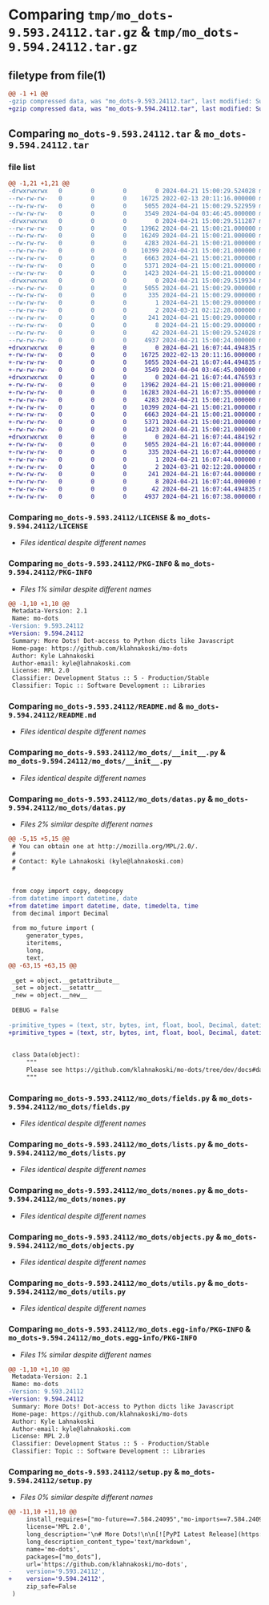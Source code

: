 # Comparing `tmp/mo_dots-9.593.24112.tar.gz` & `tmp/mo_dots-9.594.24112.tar.gz`

## filetype from file(1)

```diff
@@ -1 +1 @@
-gzip compressed data, was "mo_dots-9.593.24112.tar", last modified: Sun Apr 21 15:00:29 2024, max compression
+gzip compressed data, was "mo_dots-9.594.24112.tar", last modified: Sun Apr 21 16:07:44 2024, max compression
```

## Comparing `mo_dots-9.593.24112.tar` & `mo_dots-9.594.24112.tar`

### file list

```diff
@@ -1,21 +1,21 @@
-drwxrwxrwx   0        0        0        0 2024-04-21 15:00:29.524028 mo_dots-9.593.24112/
--rw-rw-rw-   0        0        0    16725 2022-02-13 20:11:16.000000 mo_dots-9.593.24112/LICENSE
--rw-rw-rw-   0        0        0     5055 2024-04-21 15:00:29.522959 mo_dots-9.593.24112/PKG-INFO
--rw-rw-rw-   0        0        0     3549 2024-04-04 03:46:45.000000 mo_dots-9.593.24112/README.md
-drwxrwxrwx   0        0        0        0 2024-04-21 15:00:29.511287 mo_dots-9.593.24112/mo_dots/
--rw-rw-rw-   0        0        0    13962 2024-04-21 15:00:21.000000 mo_dots-9.593.24112/mo_dots/__init__.py
--rw-rw-rw-   0        0        0    16249 2024-04-21 15:00:21.000000 mo_dots-9.593.24112/mo_dots/datas.py
--rw-rw-rw-   0        0        0     4283 2024-04-21 15:00:21.000000 mo_dots-9.593.24112/mo_dots/fields.py
--rw-rw-rw-   0        0        0    10399 2024-04-21 15:00:21.000000 mo_dots-9.593.24112/mo_dots/lists.py
--rw-rw-rw-   0        0        0     6663 2024-04-21 15:00:21.000000 mo_dots-9.593.24112/mo_dots/nones.py
--rw-rw-rw-   0        0        0     5371 2024-04-21 15:00:21.000000 mo_dots-9.593.24112/mo_dots/objects.py
--rw-rw-rw-   0        0        0     1423 2024-04-21 15:00:21.000000 mo_dots-9.593.24112/mo_dots/utils.py
-drwxrwxrwx   0        0        0        0 2024-04-21 15:00:29.519934 mo_dots-9.593.24112/mo_dots.egg-info/
--rw-rw-rw-   0        0        0     5055 2024-04-21 15:00:29.000000 mo_dots-9.593.24112/mo_dots.egg-info/PKG-INFO
--rw-rw-rw-   0        0        0      335 2024-04-21 15:00:29.000000 mo_dots-9.593.24112/mo_dots.egg-info/SOURCES.txt
--rw-rw-rw-   0        0        0        1 2024-04-21 15:00:29.000000 mo_dots-9.593.24112/mo_dots.egg-info/dependency_links.txt
--rw-rw-rw-   0        0        0        2 2024-03-21 02:12:28.000000 mo_dots-9.593.24112/mo_dots.egg-info/not-zip-safe
--rw-rw-rw-   0        0        0      241 2024-04-21 15:00:29.000000 mo_dots-9.593.24112/mo_dots.egg-info/requires.txt
--rw-rw-rw-   0        0        0        8 2024-04-21 15:00:29.000000 mo_dots-9.593.24112/mo_dots.egg-info/top_level.txt
--rw-rw-rw-   0        0        0       42 2024-04-21 15:00:29.524028 mo_dots-9.593.24112/setup.cfg
--rw-rw-rw-   0        0        0     4937 2024-04-21 15:00:24.000000 mo_dots-9.593.24112/setup.py
+drwxrwxrwx   0        0        0        0 2024-04-21 16:07:44.494835 mo_dots-9.594.24112/
+-rw-rw-rw-   0        0        0    16725 2022-02-13 20:11:16.000000 mo_dots-9.594.24112/LICENSE
+-rw-rw-rw-   0        0        0     5055 2024-04-21 16:07:44.494835 mo_dots-9.594.24112/PKG-INFO
+-rw-rw-rw-   0        0        0     3549 2024-04-04 03:46:45.000000 mo_dots-9.594.24112/README.md
+drwxrwxrwx   0        0        0        0 2024-04-21 16:07:44.476593 mo_dots-9.594.24112/mo_dots/
+-rw-rw-rw-   0        0        0    13962 2024-04-21 15:00:21.000000 mo_dots-9.594.24112/mo_dots/__init__.py
+-rw-rw-rw-   0        0        0    16283 2024-04-21 16:07:35.000000 mo_dots-9.594.24112/mo_dots/datas.py
+-rw-rw-rw-   0        0        0     4283 2024-04-21 15:00:21.000000 mo_dots-9.594.24112/mo_dots/fields.py
+-rw-rw-rw-   0        0        0    10399 2024-04-21 15:00:21.000000 mo_dots-9.594.24112/mo_dots/lists.py
+-rw-rw-rw-   0        0        0     6663 2024-04-21 15:00:21.000000 mo_dots-9.594.24112/mo_dots/nones.py
+-rw-rw-rw-   0        0        0     5371 2024-04-21 15:00:21.000000 mo_dots-9.594.24112/mo_dots/objects.py
+-rw-rw-rw-   0        0        0     1423 2024-04-21 15:00:21.000000 mo_dots-9.594.24112/mo_dots/utils.py
+drwxrwxrwx   0        0        0        0 2024-04-21 16:07:44.484192 mo_dots-9.594.24112/mo_dots.egg-info/
+-rw-rw-rw-   0        0        0     5055 2024-04-21 16:07:44.000000 mo_dots-9.594.24112/mo_dots.egg-info/PKG-INFO
+-rw-rw-rw-   0        0        0      335 2024-04-21 16:07:44.000000 mo_dots-9.594.24112/mo_dots.egg-info/SOURCES.txt
+-rw-rw-rw-   0        0        0        1 2024-04-21 16:07:44.000000 mo_dots-9.594.24112/mo_dots.egg-info/dependency_links.txt
+-rw-rw-rw-   0        0        0        2 2024-03-21 02:12:28.000000 mo_dots-9.594.24112/mo_dots.egg-info/not-zip-safe
+-rw-rw-rw-   0        0        0      241 2024-04-21 16:07:44.000000 mo_dots-9.594.24112/mo_dots.egg-info/requires.txt
+-rw-rw-rw-   0        0        0        8 2024-04-21 16:07:44.000000 mo_dots-9.594.24112/mo_dots.egg-info/top_level.txt
+-rw-rw-rw-   0        0        0       42 2024-04-21 16:07:44.494835 mo_dots-9.594.24112/setup.cfg
+-rw-rw-rw-   0        0        0     4937 2024-04-21 16:07:38.000000 mo_dots-9.594.24112/setup.py
```

### Comparing `mo_dots-9.593.24112/LICENSE` & `mo_dots-9.594.24112/LICENSE`

 * *Files identical despite different names*

### Comparing `mo_dots-9.593.24112/PKG-INFO` & `mo_dots-9.594.24112/PKG-INFO`

 * *Files 1% similar despite different names*

```diff
@@ -1,10 +1,10 @@
 Metadata-Version: 2.1
 Name: mo-dots
-Version: 9.593.24112
+Version: 9.594.24112
 Summary: More Dots! Dot-access to Python dicts like Javascript
 Home-page: https://github.com/klahnakoski/mo-dots
 Author: Kyle Lahnakoski
 Author-email: kyle@lahnakoski.com
 License: MPL 2.0
 Classifier: Development Status :: 5 - Production/Stable
 Classifier: Topic :: Software Development :: Libraries
```

### Comparing `mo_dots-9.593.24112/README.md` & `mo_dots-9.594.24112/README.md`

 * *Files identical despite different names*

### Comparing `mo_dots-9.593.24112/mo_dots/__init__.py` & `mo_dots-9.594.24112/mo_dots/__init__.py`

 * *Files identical despite different names*

### Comparing `mo_dots-9.593.24112/mo_dots/datas.py` & `mo_dots-9.594.24112/mo_dots/datas.py`

 * *Files 2% similar despite different names*

```diff
@@ -5,15 +5,15 @@
 # You can obtain one at http://mozilla.org/MPL/2.0/.
 #
 # Contact: Kyle Lahnakoski (kyle@lahnakoski.com)
 #
 
 
 from copy import copy, deepcopy
-from datetime import datetime, date
+from datetime import datetime, date, timedelta, time
 from decimal import Decimal
 
 from mo_future import (
     generator_types,
     iteritems,
     long,
     text,
@@ -63,15 +63,15 @@
 
 _get = object.__getattribute__
 _set = object.__setattr__
 _new = object.__new__
 
 DEBUG = False
 
-primitive_types = (text, str, bytes, int, float, bool, Decimal, datetime, date)
+primitive_types = (text, str, bytes, int, float, bool, Decimal, datetime, date, time, timedelta)
 
 
 class Data(object):
     """
     Please see https://github.com/klahnakoski/mo-dots/tree/dev/docs#data-replaces-pythons-dict
     """
```

### Comparing `mo_dots-9.593.24112/mo_dots/fields.py` & `mo_dots-9.594.24112/mo_dots/fields.py`

 * *Files identical despite different names*

### Comparing `mo_dots-9.593.24112/mo_dots/lists.py` & `mo_dots-9.594.24112/mo_dots/lists.py`

 * *Files identical despite different names*

### Comparing `mo_dots-9.593.24112/mo_dots/nones.py` & `mo_dots-9.594.24112/mo_dots/nones.py`

 * *Files identical despite different names*

### Comparing `mo_dots-9.593.24112/mo_dots/objects.py` & `mo_dots-9.594.24112/mo_dots/objects.py`

 * *Files identical despite different names*

### Comparing `mo_dots-9.593.24112/mo_dots/utils.py` & `mo_dots-9.594.24112/mo_dots/utils.py`

 * *Files identical despite different names*

### Comparing `mo_dots-9.593.24112/mo_dots.egg-info/PKG-INFO` & `mo_dots-9.594.24112/mo_dots.egg-info/PKG-INFO`

 * *Files 1% similar despite different names*

```diff
@@ -1,10 +1,10 @@
 Metadata-Version: 2.1
 Name: mo-dots
-Version: 9.593.24112
+Version: 9.594.24112
 Summary: More Dots! Dot-access to Python dicts like Javascript
 Home-page: https://github.com/klahnakoski/mo-dots
 Author: Kyle Lahnakoski
 Author-email: kyle@lahnakoski.com
 License: MPL 2.0
 Classifier: Development Status :: 5 - Production/Stable
 Classifier: Topic :: Software Development :: Libraries
```

### Comparing `mo_dots-9.593.24112/setup.py` & `mo_dots-9.594.24112/setup.py`

 * *Files 0% similar despite different names*

```diff
@@ -11,10 +11,10 @@
     install_requires=["mo-future==7.584.24095","mo-imports==7.584.24095"],
     license='MPL 2.0',
     long_description='\n# More Dots!\n\n[![PyPI Latest Release](https://img.shields.io/pypi/v/mo-dots.svg)](https://pypi.org/project/mo-dots/)\n[![Build Status](https://github.com/klahnakoski/mo-dots/actions/workflows/build.yml/badge.svg?branch=master)](https://github.com/klahnakoski/mo-dots/actions/workflows/build.yml)\n[![Coverage Status](https://coveralls.io/repos/github/klahnakoski/mo-dots/badge.svg?branch=dev)](https://coveralls.io/github/klahnakoski/mo-dots?branch=dev)\n[![Downloads](https://pepy.tech/badge/mo-dots/month)](https://pepy.tech/project/mo-dots)\n\n#### Changes in version 9.x.x\n\nEscaping a literal dot (`.`) is no longer (`\\\\.`) rather double-dot (`..`). Escaping a literal dot can still be done with bell (`\\b`) \n\n#### Changes in version 5.x.x\n\nThe `Data()` constructor only accepts keyword parameters. It no longer accepts a dict, nor does it attempt to clean the input.  Replace `Data(my_var)` with `to_data(my_var)`\n  \n\n## Overview\n\nThis library defines a `Data` class that can serve as a replacement for `dict`, and acts much like a null-safe dataclass.\n\n> See the [full documentation](https://github.com/klahnakoski/mo-dots/tree/dev/docs) for all the features of `mo-dots`\n\n### Create instances\n\nDefine `Data` using named parameters, just like you would a `dict`\n\n    >>> from mo_dots import Data\n    >>> Data(b=42, c="hello world")\n    Data({\'b\': 42, \'c\': \'hello world\'})\n\nYou can also wrap existing `dict`s so they can be used like `Data`\n\n    >>> from mo_dots import to_data\n    >>> to_data({\'b\': 42, \'c\': \'hello world\'})\n    Data({\'b\': 42, \'c\': \'hello world\'})\n\n### Dot Access\n\nAccess properties with attribute dots: `a.b == a["b"]`. You have probably seen this before.\n\n### Path Access\n\nAccess properties by dot-delimited path.\n\n\t>>> a = to_data({"b": {"c": 42}})\n\t>>> a["b.c"] == 42\n\tTrue\n\n### Safe Access\n\nIf a property does not exist then return `Null` rather than raising an error.\n\n\t>>> a = Data()\n\t>>> a.b == None\n\tTrue\n\t>>> a.b.c == None\n\tTrue\n\t>>> a[None] == None\n\tTrue\n\n### Path assignment\n\nNo need to make intermediate `dicts`\n\n    >>> a = Data()\n    >>> a["b.c"] = 42   # same as a.b.c = 42\n    a == {"b": {"c": 42}}\n\n### Path accumulation\n\nUse `+=` to add to a property; default zero (`0`)\n\n    >>> a = Data()\n    a == {}\n    >>> a.b.c += 1\n    a == {"b": {"c": 1}}\n    >>> a.b.c += 42\n    a == {"b": {"c": 43}}\n\nUse `+=` with a list (`[]`) to append to a list; default empty list (`[]`)\n\n    >>> a = Data()\n    a == {}\n    >>> a.b.c += [1]\n    a == {"b": {"c": [1]}}\n    >>> a.b.c += [42]\n    a == {"b": {"c": [1, 42]}}\n\n## Serializing to JSON\n\nThe standard Python JSON library does not recognize `Data` as serializable.  You may overcome this by providing `default=from_data`; which converts the data structures in this module into Python primitives of the same. \n\n    from mo_dots import from_data, to_data\n    \n    s = to_data({"a": ["b", 1]})\n    result = json.dumps(s, default=from_data)  \n\nAlternatively, you may consider [mo-json](https://pypi.org/project/mo-json/) which has a function `value2json` that converts a larger number of data structures into JSON.\n\n\n## Summary\n\nThis library is the basis for a data transformation algebra: We want a succinct way of transforming data in Python. We want operations on data to result in yet more data. We do not want data operations to raise exceptions. This library is solves Python\'s lack of consistency (lack of closure) under the dot (`.`) and slice `[::]` operators when operating on data objects. \n\n[Full documentation](https://github.com/klahnakoski/mo-dots/tree/dev/docs)\n',
     long_description_content_type='text/markdown',
     name='mo-dots',
     packages=["mo_dots"],
     url='https://github.com/klahnakoski/mo-dots',
-    version='9.593.24112',
+    version='9.594.24112',
     zip_safe=False
 )
```

